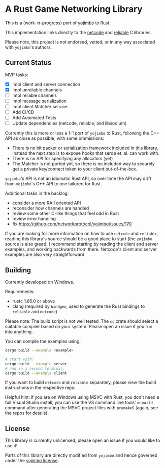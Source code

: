 # A Rust Game Networking Library

This is a (work-in-progress) port of [yojimbo](https://github.com/networkprotocol/yojimbo) to Rust. 

This implementation links directly to the [netcode](https://github.com/networkprotocol/netcode) and [reliable](https://github.com/networkprotocol/reliable) C libraries.

Please note, this project is not endorsed, vetted, or in any way associated with `yojimbo`'s authors.

## Current Status

MVP tasks:

 - [x] Impl client and server connection
 - [x] Impl unreliable channels
 - [ ] Impl reliable channels
 - [ ] Impl message serialization
 - [ ] Impl client Matcher service
 - [ ] Add CI/CD
 - [ ] Add Automated Tests
 - [ ] Update dependencies (netcode, reliable, and libsodium)

Currently this is more or less a 1-1 port of `yojimbo` to Rust, following the C++ API as close as possible, with some ommissions:

 - There is no bit packer or serialization framework included in this library, instead the next step is to expose hooks that serde et. al. can work with.
 - There is no API for specifying any allocators (yet)
 - The Matcher is not ported yet, so there is no included way to securely get a private key/connect token to your client out-of-the-box.

`yojimbo`'s API is not an idiomatic Rust API, so over time the API may drift from `yojimbo`'s C++ API to one tailored for Rust.

Additional tasks in the backlog:

 - consider a more RAII oriented API
 - reconsider how channels are handled
 - review some other C-like things that feel odd in Rust
 - review error handling
 - fix https://github.com/networkprotocol/yojimbo/issues/170

If you are looking for more information on how to use `netcode` and `reliable`, reading this library's source should be a good place to start (the `yojimbo` source is also great). I recommend starting by reading the client and server examples, and working backwards from there. Netcode's client and server examples are also very straightforward.

## Building

Currently developed on Windows.

Requirements:

 - rustc 1.65.0 or above
 - clang (required by `bindgen`, used to generate the Rust bindings to `reliable` and `netcode`)

Please note: The build script is not well tested. The `cc` crate should select a suitable compiler based on your system. Please open an issue if you run into anything.

You can compile the examples using:

```sh
cargo build --example <example>

# start with:
cargo build --example server
# and in a second terminal:
cargo build --example client
```

If you want to build `netcode` and `reliable` separately, please view the build instructions in the respective repo.

Helpful hint: if you are on Windows using MSVC with Rust, you don't need a full Visual Studio install, you can use the VS command line tools' `msbuild` command after generating the MSVC project files with `premake5` (again, see the repos for details).

## License

This library is currently unlicensed, please open an issue if you would like to use it!

Parts of this library are directly modified from `yojimbo` and hence governed under the [yojimbo license](https://github.com/networkprotocol/yojimbo/blob/master/LICENCE).